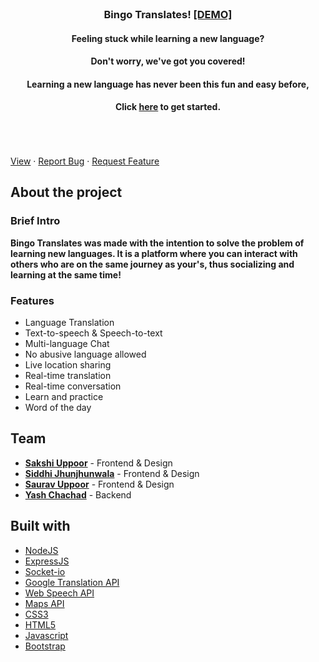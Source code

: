 <br />
<p align="center">
<!--   <img src="https://imgur.com/S2gJ8ch.png" alt="Logo" height="80"> -->
  <h3 align="center">Bingo Translates! <a href="https://bingo-translates-v2.herokuapp.com/">[DEMO]</a></h3>
  <div >
    <h4 align="center"> Feeling stuck while learning a new language?<h4/>
    <h4 align="center"> Don't worry, we've got you covered! <h4/>
    <h4 align="center"> Learning a new language has never been this fun and easy before,<h4/>
     <h4 align="center">Click <a href="https://bingo-translates-v2.herokuapp.com/">here</a> to get  started.</h4>
  </div>

  
   <br />
    <br />
    <br />
    <a href="https://github.com/SakshiUppoor/bingo-translates">View</a>
    ·
    <a href="https://github.com/SakshiUppoor/bingo-translates/issues">Report Bug</a>
    ·
    <a href="https://github.com/SakshiUppoor/bingo-translates/issues">Request Feature</a>

  </p>
  </p>
  
  
  
 ## About the project
  ### Brief Intro
  
<strong>Bingo Translates was made with the intention to solve the problem of learning new languages. It is a platform where you can interact with others who are on the same journey as your's, thus socializing and learning at the same time!</strong>
 
 ### Features
 * Language Translation
* Text-to-speech & Speech-to-text
* Multi-language Chat
* No abusive language allowed
* Live location sharing
* Real-time translation
* Real-time conversation
* Learn and practice 
* Word of the day

## Team

- <a href="https://github.com/SakshiUppoor"><b>Sakshi Uppoor</b></a> - Frontend & Design
- <a href="https://github.com/SiddhiJhunjhunwala"><b>Siddhi Jhunjhunwala</b></a> - Frontend & Design
- <a href="https://github.com/sauravUppoor"><b>Saurav Uppoor</b></a> - Frontend & Design
- <a href="https://github.com/yash-chad"><b>Yash Chachad</b></a> - Backend

## Built with

- [NodeJS](https://nodejs.org/en/)<br/>
- [ExpressJS](https://expressjs.com/) <br/>
- [Socket-io](https://www.npmjs.com/package/socket.io) <br/>
- [Google Translation API](https://github.com/extensionsapp/translatte) <br/>
- [Web Speech API](https://www.google.com/intl/en/chrome/demos/speech.html) <br/>
- [Maps API](https://cloud.google.com/maps-platform/?utm_source=google&utm_medium=cpc&utm_campaign=FY18-Q2-global-demandgen-paidsearchonnetworkhouseads-cs-maps_contactsal_saf&utm_content=text-ad-none-none-DEV_c-CRE_342710846307-ADGP_Hybrid+%7C+AW+SEM+%7C+SKWS+~+Mapping+APIs+EXA-KWID_43700042848688156-aud-596763661393:kwd-301485311882-userloc_1007785&utm_term=KW_maps%20api-ST_maps+api&gclid=CjwKCAjw2uf2BRBpEiwA31VZj8u7zSQ5Idv6sOPA2PP_iWCh3vY_WEl0n95IPOTCAXothAUZKSVftBoCzHkQAvD_BwE) <br/>
- [CSS3](https://www.w3.org/Style/CSS/Overview.en.html) <br/>
- [HTML5](https://html.com/) <br/>
- [Javascript](https://www.javascript.com/) <br/>
- [Bootstrap](https://getbootstrap.com/)
